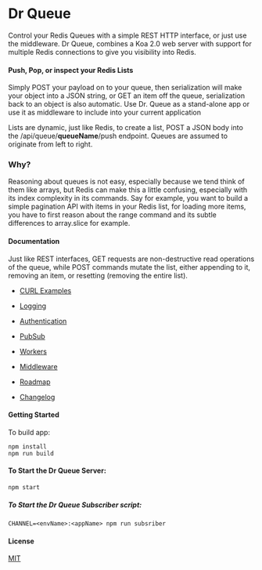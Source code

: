 # Dr Queue

Control your Redis Queues with a simple REST HTTP interface, or just use the middleware. Dr Queue, combines a Koa 2.0 web server with support for multiple Redis connections to give you visibility into Redis.

#### Push, Pop, or inspect your Redis Lists
Simply POST your payload on to your queue, then serialization will make your object into a JSON string,
or GET an item off the queue, serialization back to an object is also automatic. Use Dr. Queue as a stand-alone app or use it as middleware to include into your current application

Lists are dynamic, just like Redis, to create a list, POST a JSON body into the /api/queue/<b>queueName</b>/push endpoint. Queues are assumed to originate from left to right.

### Why?
Reasoning about queues is not easy, especially because we tend think of them like arrays, but Redis can make this a little confusing, especially with its index complexity in its commands. Say for example, you want to build a simple pagination API with items in your Redis list, for loading more items, you have to first reason about the range command and its subtle differences to array.slice for example.

#### Documentation
Just like REST interfaces, GET requests are non-destructive read operations of the queue, while POST commands mutate the list, either appending to it, removing an item, or resetting (removing the entire list).

- [CURL Examples](https://github.com/reduxdj/dr_queue/blob/master/EXAMPLES.md)

- [Logging](https://github.com/reduxdj/dr_queue/blob/master/LOGGING.md)

- [Authentication](https://github.com/reduxdj/dr_queue/blob/master/AUTHENTICATION.md)

- [PubSub](https://github.com/reduxdj/dr_queue/blob/master/PUBSUB.md)

- [Workers](https://github.com/reduxdj/dr_queue/blob/master/WORKERS.md)

- [Middleware](https://github.com/reduxdj/dr_queue/blob/master/MIDDELWARE.md)

- [Roadmap](https://github.com/reduxdj/dr_queue/blob/master/ROADMAP.md)

- [Changelog](https://github.com/reduxdj/dr_queue/blob/master/CHANGELOG.md)

#### Getting Started
To build app:
```
npm install
npm run build
```

#### To Start the Dr Queue Server:
```
npm start
```

##### To Start the Dr Queue Subscriber script:
```
CHANNEL=<envName>:<appName> npm run subsriber
```

#### License

[MIT](https://github.com/reduxdj/dr_queue/blob/master/LICENSE.md)
